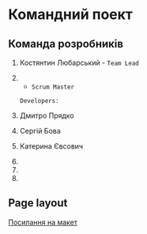 # Командний поект

## Команда розробників

1. Костянтин Любарський - `Team Lead`
2. - `Scrum Master`

   `Developers:`

3. Дмитро Прядко
4. Сергій Бова
5. Катерина Євсович
6.
7.
8.

## Page layout

[Посилання на макет](https://www.figma.com/file/ObvvH4JjCuw8gBzYmiLIII/GreenHarvest?type=design&node-id=11016-38&mode=design&t=meGNJjlkQuCpVTfv-0)
